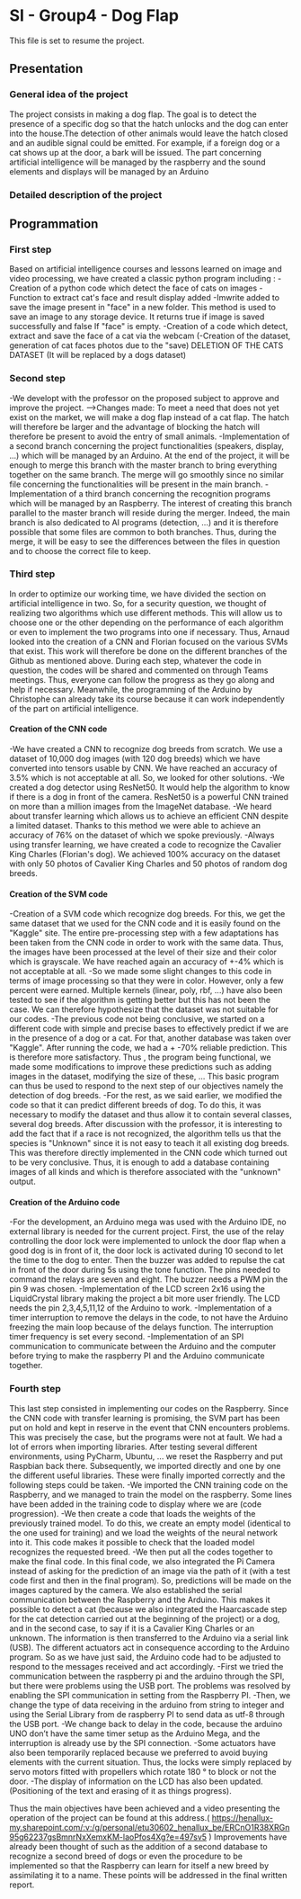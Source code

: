 # SI - Group4 - Dog Flap
This file is set to resume the project.

## Presentation
### General idea of the project
The project consists in making a dog flap. The goal is to detect the presence of a specific dog so that the hatch unlocks and the dog can enter into the house.The detection of other animals would leave the hatch closed and an audible signal could be emitted. For example, if a foreign dog or a cat shows up at the door, a bark will be issued.
The part concerning artificial intelligence will be managed by the raspberry and the sound elements and displays will be managed by an Arduino

### Detailed description of the project

## Programmation
### First step
Based on artificial intelligence courses and lessons learned on image and video processing, we have created a classic python program including :
-Creation of a python code which detect the face of cats on images
-Function to extract cat's face and result display added
-Imwrite added to save the image present in "face" in a new folder. This method is used to save an image to any storage device. It returns true if image is saved successfully and false If "face" is empty.
-Creation of a code which detect, extract and save the face of a cat via the webcam
(-Creation of the dataset, generation of cat faces photos due to the "save)
DELETION OF THE CATS DATASET (It will be replaced by a dogs dataset)

### Second step
-We developt with the professor on the proposed subject to approve and improve the project.
-->Changes made: To meet a need that does not yet exist on the market, we will make a dog flap instead of a cat flap. The hatch will therefore be larger and the advantage of blocking the hatch will therefore be present to avoid the entry of small animals.
-Implementation of a second branch concerning the project functionalities (speakers, display, ...) which will be managed by an Arduino. At the end of the project, it will be enough to merge this branch with the master branch to bring everything together on the same branch. The merge will go smoothly since no similar file concerning the functionalities will be present in the main branch.
-Implementation of a third branch concerning the recognition programs which will be managed by an Raspberry. The interest of creating this branch parallel to the master branch will reside during the merger. Indeed, the main branch is also dedicated to AI programs (detection, ...) and it is therefore possible that some files are common to both branches. Thus, during the merge, it will be easy to see the differences between the files in question and to choose the correct file to keep.

### Third step
In order to optimize our working time, we have divided the section on artificial intelligence in two. So, for a security question, we thought of realizing two algorithms which use different methods. This will allow us to choose one or the other depending on the performance of each algorithm or even to implement the two programs into one if necessary. Thus, Arnaud looked into the creation of a CNN and Florian focused on the various SVMs that exist. This work will therefore be done on the different branches of the Github as mentioned above. During each step, whatever the code in question, the codes will be shared and commented on through Teams meetings. Thus, everyone can follow the progress as they go along and help if necessary.
Meanwhile, the programming of the Arduino by Christophe can already take its course because it can work independently of the part on artificial intelligence.

#### Creation of the CNN code
-We have created a CNN to recognize dog breeds from scratch. We use a dataset of 10,000 dog images (with 120 dog breeds) which we have converted into tensors usable by CNN. We have reached an accuracy of 3.5% which is not acceptable at all. So, we looked for other solutions.
-We created a dog detector using ResNet50. It would help the algorithm to know if there is a dog in front of the camera. ResNet50 is a powerful CNN trained on more than a million images from the ImageNet database.
-We heard about transfer learning which allows us to achieve an efficient CNN despite a limited dataset. Thanks to this method we were able to achieve an accuracy of 76% on the dataset of which we spoke previously.
-Always using transfer learning, we have created a code to recognize the Cavalier King Charles (Florian's dog). We achieved 100% accuracy on the dataset with only 50 photos of Cavalier King Charles and 50 photos of random dog breeds.

#### Creation of the SVM code
-Creation of a SVM code which recognize dog breeds. For this, we get the same dataset that we used for the CNN code and it is easily found on the "Kaggle" site. The entire pre-processing step with a few adaptations has been taken from the CNN code in order to work with the same data. Thus, the images have been processed at the level of their size and their color which is grayscale. We have reached again an accuracy of +-4% which is not acceptable at all.
-So we made some slight changes to this code in terms of image processing so that they were in color. However, only a few percent were earned. Multiple kernels (linear, poly, rbf, ...) have also been tested to see if the algorithm is getting better but this has not been the case. We can therefore hypothesize that the dataset was not suitable for our codes.
-The previous code not being conclusive, we started on a different code with simple and precise bases to effectively predict if we are in the presence of a dog or a cat. For that, another database was taken over "Kaggle". After running the code, we had a + -70% reliable prediction. This is therefore more satisfactory. Thus , the program being functional, we made some modifications to improve these predictions such as adding images in the dataset, modifying the size of these, ... This basic program can thus be used to respond to the next step of our objectives namely the detection of dog breeds.
-For the rest, as we said earlier, we modified the code so that it can predict different breeds of dog. To do this, it was necessary to modify the dataset and thus allow it to contain several classes, several dog breeds. After discussion with the professor, it is interesting to add the fact that if a race is not recognized, the algorithm tells us that the species is "Unknown" since it is not easy to teach it all existing dog breeds. This was therefore directly implemented in the CNN code which turned out to be very conclusive. Thus, it is enough to add a database containing images  of all kinds and which is therefore associated with the "unknown" output.

#### Creation of the Arduino code
-For the development, an Arduino mega was used with the Arduino IDE, no external library is needed for the current project. First, the use of the relay controlling the door lock were implemented to unlock the door flap when a good dog is in front of it, the door lock is activated during 10 second to let the time to the dog to enter. Then the buzzer was added to repulse the cat in front of the door during 5s using the tone function. The pins needed to command the relays are seven and eight. The buzzer needs a PWM pin the pin 9 was chosen.
-Implementation of the LCD screen 2x16 using the LiquidCrystal library making the project a bit more user friendly. The LCD needs the pin 2,3,4,5,11,12 of the Arduino to work.
-Implementation of a timer interruption to remove the delays in the code, to not have the Arduino freezing the main loop because of the delays function. The interruption timer frequency is set every second.
-Implementation of an SPI communication to communicate between the Arduino and the computer before trying to make the raspberry PI and the Arduino communicate together.

### Fourth step
This last step consisted in implementing our codes on the Raspberry. Since the CNN code with transfer learning is promising, the SVM part has been put on hold and kept in reserve in the event that CNN encounters problems. This was precisely the case, but the programs were not at fault. We had a lot of errors when importing libraries. After testing several different environments, using PyCharm, Ubuntu, ... we reset the Raspberry and put Raspbian back there. Subsequently, we imported directly and one by one the different useful libraries. These were finally imported correctly and the following steps could be taken.
-We imported the CNN training code on the Raspberry, and we managed to train the model on the raspberry. Some lines have been added in the training code to display where we are (code progression).
-We then create a code that loads the weights of the previously trained model. To do this, we create an empty model (identical to the one used for training) and we load the weights of the neural network into it. This code makes it possible to check that the loaded model recognizes the requested breed.
-We then put all the codes together to make the final code. In this final code, we also integrated the Pi Camera instead of asking for the prediction of an image via the path of it (with a test code first and then in the final program). So, predictions will be made on the images captured by the camera. We also established the serial communication between the Raspberry and the Arduino. This makes it possible to detect a cat (because we also integrated the Haarcascade step for the cat detection carried out at the beginning of the project) or a dog, and in the second case, to say if it is a Cavalier King Charles or an unknown. The information is then transferred to the Arduino via a serial link (USB). The different actuators act in consequence according to the Arduino program.
So as we have just said, the Arduino code had to be adjusted to respond to the messages received and act accordingly.
-First we tried the communication between the raspberry pi and the arduino through the SPI, but there were problems using the USB port. The problems was resolved by enabling the SPI communication in setting from the Raspberry PI.
-Then, we change the type of data receiving in the arduino from string to integer and using the Serial Library from de raspberry PI to send data as utf-8 through the USB port.
-We change back to delay in the code, because the arduino UNO don’t have the same timer setup as the Arduino Mega, and the interruption is already use by the SPI connection.
-Some actuators have also been temporarily replaced because we preferred to avoid buying elements with the current situation. Thus, the locks were simply replaced by servo motors fitted with propellers which rotate 180 ° to block or not the door.
-The display of information on the LCD has also been updated. (Positioning of the text and erasing of it as things progress).

Thus the main objectives have been achieved and a video presenting the operation of the project can be found at this address.( https://henallux-my.sharepoint.com/:v:/g/personal/etu30602_henallux_be/ERCnO1R38XRGn95g62237gsBmnrNxXemxKM-laoPfos4Xg?e=497sv5 )
Improvements have already been thought of such as the addition of a second database to recognize a second breed of dogs or even the procedure to be implemented so that the Raspberry can learn for itself a new breed by assimilating it to a name. These points will be addressed in the final written report.